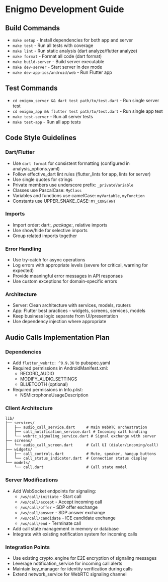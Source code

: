# Enigmo Development Guide

## Build Commands
- `make setup` - Install dependencies for both app and server
- `make test` - Run all tests with coverage
- `make lint` - Run static analysis (dart analyze/flutter analyze)
- `make format` - Format all code (dart format)
- `make build-server` - Build server executable
- `make dev-server` - Start server in dev mode
- `make dev-app-ios/android/web` - Run Flutter app

## Test Commands
- `cd enigmo_server && dart test path/to/test.dart` - Run single server test
- `cd enigmo_app && flutter test path/to/test.dart` - Run single app test
- `make test-server` - Run all server tests
- `make test-app` - Run all app tests

## Code Style Guidelines

### Dart/Flutter
- Use `dart format` for consistent formatting (configured in analysis_options.yaml)
- Follow effective_dart lint rules (flutter_lints for app, lints for server)
- Use single quotes for strings
- Private members use underscore prefix: `_privateVariable`
- Classes use PascalCase: `MyClass`
- Variables and functions use camelCase: `myVariable`, `myFunction`
- Constants use UPPER_SNAKE_CASE: `MY_CONSTANT`

### Imports
- Import order: dart:*, package:*, relative imports
- Use show/hide for selective imports
- Group related imports together

### Error Handling
- Use try-catch for async operations
- Log errors with appropriate levels (severe for critical, warning for expected)
- Provide meaningful error messages in API responses
- Use custom exceptions for domain-specific errors

### Architecture
- Server: Clean architecture with services, models, routers
- App: Flutter best practices - widgets, screens, services, models
- Keep business logic separate from UI/presentation
- Use dependency injection where appropriate

## Audio Calls Implementation Plan

### Dependencies
- Add `flutter_webrtc: ^0.9.36` to pubspec.yaml
- Required permissions in AndroidManifest.xml:
  - RECORD_AUDIO
  - MODIFY_AUDIO_SETTINGS
  - BLUETOOTH (optional)
- Required permissions in Info.plist:
  - NSMicrophoneUsageDescription

### Client Architecture
```
lib/
├── services/
│   ├── audio_call_service.dart     # Main WebRTC orchestration
│   ├── call_notification_service.dart # Incoming call handling
│   └── webrtc_signaling_service.dart # Signal exchange with server
├── screens/
│   └── audio_call_screen.dart      # Call UI (dialer/incoming/call)
├── widgets/
│   ├── call_controls.dart          # Mute, speaker, hangup buttons
│   └── call_status_indicator.dart  # Connection status display
└── models/
    └── call.dart                   # Call state model
```

### Server Modifications
- Add WebSocket endpoints for signaling:
  - `/ws/call/initiate` - Start call
  - `/ws/call/accept` - Accept incoming call
  - `/ws/call/offer` - SDP offer exchange
  - `/ws/call/answer` - SDP answer exchange
  - `/ws/call/candidate` - ICE candidate exchange
  - `/ws/call/end` - Terminate call
- Add call state management in memory or database
- Integrate with existing notification system for incoming calls

### Integration Points
- Use existing crypto_engine for E2E encryption of signaling messages
- Leverage notification_service for incoming call alerts
- Maintain key_manager for identity verification during calls
- Extend network_service for WebRTC signaling channel